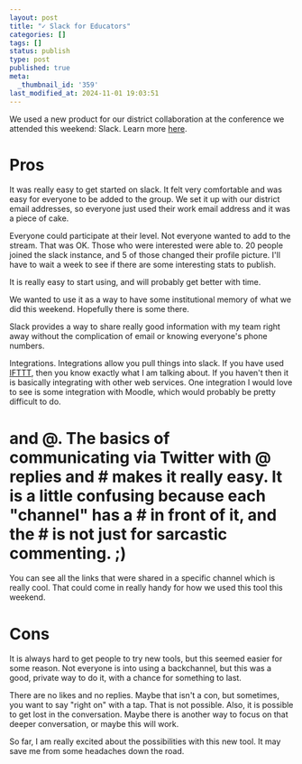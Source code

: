 ```yaml
---
layout: post
title: "✓ Slack for Educators"
categories: []
tags: []
status: publish
type: post
published: true
meta:
  _thumbnail_id: '359'
last_modified_at: 2024-11-01 19:03:51
---
```


We used a new product for our district collaboration at the conference we attended this weekend: Slack. Learn more 
[here](http://slack.com).


# Pros



It was really easy to get started on slack. It felt very comfortable and was easy for everyone to be added to the group. We set it up with our district email addresses, so everyone just used their work email address and it was a piece of cake.


Everyone could participate at their level. Not everyone wanted to add to the stream. That was OK. Those who were interested were able to. 20 people joined the slack instance, and 5 of those changed their profile picture. I'll have to wait a week to see if there are some interesting stats to publish.


It is really easy to start using, and will probably get better with time.


We wanted to use it as a way to have some institutional memory of what we did this weekend. Hopefully there is some there.


Slack provides a way to share really good information with my team right away without the complication of email or knowing everyone's phone numbers.


Integrations. Integrations allow you pull things into slack. If you have used 
[IFTTT](http://ifttt.com), then you know exactly what I am talking about. If you haven't then it is basically integrating with other web services. One integration I would love to see is some integration with Moodle, which would probably be pretty difficult to do.


# and @. The basics of communicating via Twitter with @ replies and # makes it really easy. It is a little confusing because each "channel" has a # in front of it, and the # is not just for sarcastic commenting. ;)



You can see all the links that were shared in a specific channel which is really cool. That could come in really handy for how we used this tool this weekend.


# Cons



It is always hard to get people to try new tools, but this seemed easier for some reason. Not everyone is into using a backchannel, but this was a good, private way to do it, with a chance for something to last.


There are no likes and no replies. Maybe that isn't a con, but sometimes, you want to say "right on" with a tap. That is not possible. Also, it is possible to get lost in the conversation. Maybe there is another way to focus on that deeper conversation, or maybe this will work.


So far, I am really excited about the possibilities with this new tool. It may save me from some headaches down the road.
